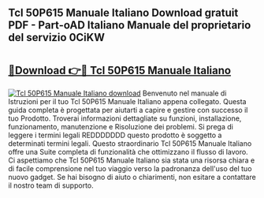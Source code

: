 ## Tcl 50P615 Manuale Italiano Download gratuit PDF - Part-oAD Italiano Manuale del proprietario del servizio 0CiKW

# <h2><a href="http://dfgjg7.blite.top/?on=Tcl+50P615+Manuale+Italiano">🔗Download 👉🔴 Tcl 50P615 Manuale Italiano</a></h2>

[![Tcl 50P615 Manuale Italiano download](https://i.imgur.com/lujVjoI.png)](http://dfgjg7.blite.top/?on=Tcl+50P615+Manuale+Italiano)
Benvenuto nel manuale di Istruzioni per il tuo Tcl 50P615 Manuale Italiano appena collegato. Questa guida completa è progettata per aiutarti a capire e gestire con successo il tuo Prodotto. Troverai informazioni dettagliate su funzioni, installazione, funzionamento, manutenzione e Risoluzione dei problemi. Si prega di leggere i termini legali REDDDDDDD questo prodotto è soggetto a determinati termini legali. Questo straordinario Tcl 50P615 Manuale Italiano offre una Suite completa di funzionalità che ottimizzano il flusso di lavoro. Ci aspettiamo che Tcl 50P615 Manuale Italiano sia stata una risorsa chiara e di facile comprensione nel tuo viaggio verso la padronanza dell'uso del tuo nuovo gadget. Se hai bisogno di aiuto o chiarimenti, non esitare a contattare il nostro team di supporto.
